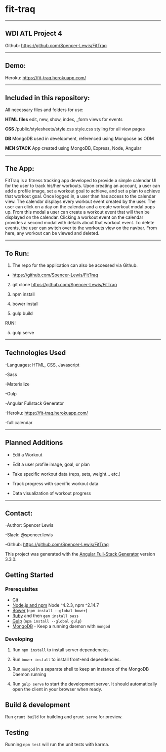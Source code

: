 # fit-traq

-----------------
WDI ATL Project 4
-----------------

Github: https://github.com/Spencer-Lewis/FitTraq

----------------------------
Demo:
----------------------------

Heroku: https://fit-traq.herokuapp.com/


----------------------------
Included in this repository:
----------------------------

All necessary files and folders for use:

**HTML files**
  edit, new, show, index, _form views for events

**CSS**
  /public/stylesheets/style.css
    style.css                           styling for all view pages

**DB**
  MongoDB used in development, referenced using Mongoose as ODM

**MEN STACK**
  App created using MongoDB, Express, Node, Angular

---------
The App:
---------
FitTraq is a fitness tracking app developed to provide a simple calendar UI
for the user to track his/her workouts. Upon creating an account, a user can
add a profile image, set a workout goal to achieve, and set a plan to achieve
that workout goal. Once logged in, a user than has access to the calendar view.
The calendar displays every workout event created by the user. The user can
click on a day on the calendar and a create workout modal pops up. From this
modal a user can create a workout event that will then be displayed on the
calendar. Clicking a workout event on the calendar provides a second modal
with details about that workout event. To delete events, the user can switch
over to the workouts view on the navbar. From here, any workout can be viewed
and deleted.

-------
To Run:
-------

1. The repo for the application can also be accessed via Github.
  - https://github.com/Spencer-Lewis/FitTraq

2. git clone https://github.com/Spencer-Lewis/FitTraq

3. npm install

4. bower install

4. gulp build

RUN!

5. gulp serve





-----------------
Technologies Used
-----------------
-Languages: HTML, CSS, Javascript

-Sass

-Materialize

-Gulp

-Angular Fullstack Generator

-Heroku: https://fit-traq.herokuapp.com/

-full calendar

-----------------
Planned Additions
-----------------
- Edit a Workout

- Edit a user profile image, goal, or plan

- Take specific workout data (reps, sets, weight... etc.)

- Track progress with specific workout data

- Data visualization of workout progress


--------
Contact:
--------
-Author: Spencer Lewis

-Slack: @spencer.lewis

-Github: https://github.com/Spencer-Lewis/FitTraq




This project was generated with the [Angular Full-Stack Generator](https://github.com/DaftMonk/generator-angular-fullstack) version 3.3.0.

## Getting Started

### Prerequisites

- [Git](https://git-scm.com/)
- [Node.js and npm](nodejs.org) Node ^4.2.3, npm ^2.14.7
- [Bower](bower.io) (`npm install --global bower`)
- [Ruby](https://www.ruby-lang.org) and then `gem install sass`
- [Gulp](http://gulpjs.com/) (`npm install --global gulp`)
- [MongoDB](https://www.mongodb.org/) - Keep a running daemon with `mongod`

### Developing

1. Run `npm install` to install server dependencies.

2. Run `bower install` to install front-end dependencies.

3. Run `mongod` in a separate shell to keep an instance of the MongoDB Daemon running

4. Run `gulp serve` to start the development server. It should automatically open the client in your browser when ready.

## Build & development

Run `grunt build` for building and `grunt serve` for preview.

## Testing

Running `npm test` will run the unit tests with karma.
